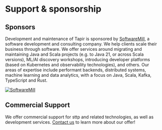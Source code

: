 # Support & sponsorship

## Sponsors

Development and maintenance of Tapir is sponsored by [SoftwareMill](https://softwaremill.com), a software development and consulting company. We help clients scale their business through software. We offer services around migrating and maintaining Java and Scala projects (e.g. to Java 21, or across Scala versions), ML/AI discovery workshops, introducing developer platforms (based on Kubernetes and observability technologies), and others. Our areas of expertise include performant backends, distributed systems, machine learning and data analytics, with a focus on Java, Scala, Kafka, TypeScript and Rust.

[![](https://files.softwaremill.com/logo/logo.png "SoftwareMill")](https://softwaremill.com)

## Commercial Support

We offer commercial support for sttp and related technologies, as well as development services. [Contact us](https://softwaremill.com/contact/) to learn more about our offer!
